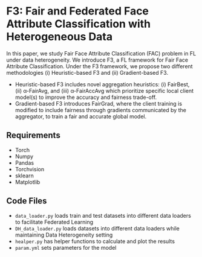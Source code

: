 # F3: Fair and Federated Face Attribute Classification with Heterogeneous Data

In this paper, we study Fair Face Attribute Classification (FAC) problem in FL under data heterogeneity. We introduce F3, a FL framework for Fair Face Attribute Classification. Under the F3 framework, we propose two different methodologies (i) Heuristic-based F3 and (ii) Gradient-based F3.

- Heuristic-based F3 includes novel aggregation heuristics: (i) FairBest, (ii) α-FairAvg, and (iii) α-FairAccAvg which prioritize specific local client
model(s) to improve the accuracy and fairness trade-off.
- Gradient-based F3 introduces FairGrad, where the client training is modified to include fairness through gradients communicated by the aggregator, to train a fair and accurate global model.

## Requirements
- Torch
- Numpy
- Pandas
- Torchvision
- sklearn
- Matplotlib

## Code Files
- `data_loader.py` loads train and test datasets into different data loaders to facilitate Federated Learning
- `DH_data_loader.py` loads datasets into different data loaders while maintaining Data Heterogeneity setting
- `healper.py` has helper functions to calculate and plot the results 
- `param.yml` sets parameters for the model
